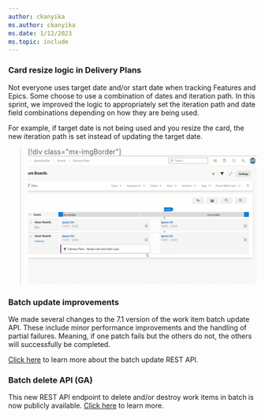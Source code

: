 ```yaml
---
author: ckanyika
ms.author: ckanyika
ms.date: 1/12/2023
ms.topic: include
---
```


### Card resize logic in Delivery Plans

Not everyone uses target date and/or start date when tracking Features and Epics. Some choose to  use a combination of dates and iteration path. In this sprint, we improved the logic to appropriately set the iteration path and date field combinations depending on how they are being used.

For example, if target date is not being used and you resize the card, the new iteration path is set instead of updating the target date.

> [!div class="mx-imgBorder"]
> ![Gif to demo copy comments link.](../../media/214-boards-01.gif "gif to demo copy comments link")

### Batch update improvements

We made several changes to the 7.1 version of the work item batch update API. These include minor performance improvements and the 
handling of partial failures. Meaning, if one patch fails but the others do not, the others will successfully be completed.

[Click here](https://learn.microsoft.com/rest/api/azure/devops/wit/?view=azure-devops-rest-7.1&preserve-view=true#work-item-batch-update-api-) to learn more about the batch update REST API.

### Batch delete API (GA)

This new REST API endpoint to delete and/or destroy work items in batch is now publicly available. [Click here](https://learn.microsoft.com/rest/api/azure/devops/wit/work-items/delete-work-items?view=azure-devops-rest-7.1&preserve-view=true) to learn more.
